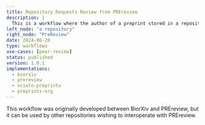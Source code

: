 ```yaml
---
title: Repository Requests Review from PREreview
description: |
  This is a workflow where the author of a preprint stored in a repository can request a review from PREreview.
left_node: "a repository"
right_node: "PreReview"
date: 2024-06-20
type: workflows
use-cases: [peer-review]
status: published
version: 1.0.1
implementations:
  - biorxiv
  - prereview
  - scielo-preprints
  - preprints-org
---
```


This workflow was originally developed between BiorXiv and PREreview, but it can be used by other repositories wishing to interoperate with PREreview.



